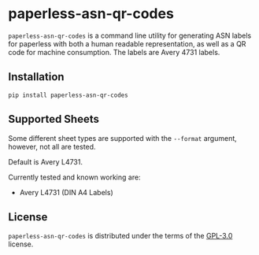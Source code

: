 # paperless-asn-qr-codes

`paperless-asn-qr-codes` is a command line utility for generating ASN labels
for paperless with both a human readable representation, as well as a QR code
for machine consumption. The labels are Avery 4731 labels.

## Installation

```console
pip install paperless-asn-qr-codes
```

## Supported Sheets
Some different sheet types are supported with the `--format` argument, however, not all are tested.

Default is Avery L4731.

Currently tested and known working are:
- Avery L4731 (DIN A4 Labels)

## License

`paperless-asn-qr-codes` is distributed under the terms of the
[GPL-3.0](https://spdx.org/licenses/GPL-3.0.html) license.
